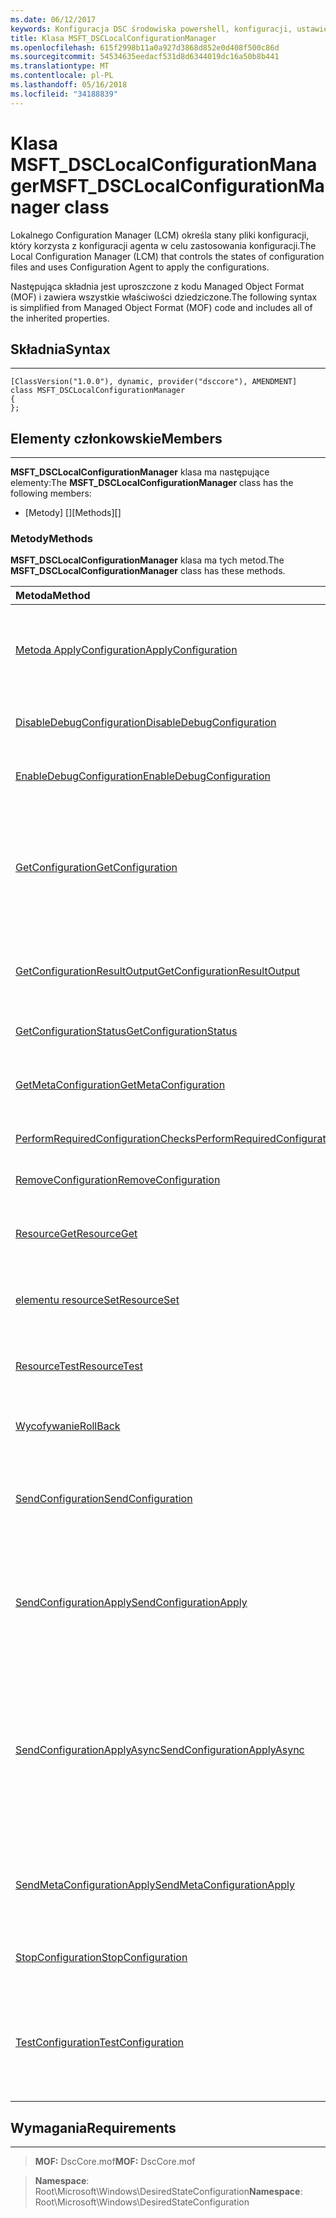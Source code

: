 ```yaml
---
ms.date: 06/12/2017
keywords: Konfiguracja DSC środowiska powershell, konfiguracji, ustawienia
title: Klasa MSFT_DSCLocalConfigurationManager
ms.openlocfilehash: 615f2998b11a0a927d3868d852e0d408f500c86d
ms.sourcegitcommit: 54534635eedacf531d8d6344019dc16a50b8b441
ms.translationtype: MT
ms.contentlocale: pl-PL
ms.lasthandoff: 05/16/2018
ms.locfileid: "34188839"
---
```

# <a name="msftdsclocalconfigurationmanager-class"></a><span data-ttu-id="b1bdc-103">Klasa MSFT_DSCLocalConfigurationManager</span><span class="sxs-lookup"><span data-stu-id="b1bdc-103">MSFT_DSCLocalConfigurationManager class</span></span>

<span data-ttu-id="b1bdc-104">Lokalnego Configuration Manager (LCM) określa stany pliki konfiguracji, który korzysta z konfiguracji agenta w celu zastosowania konfiguracji.</span><span class="sxs-lookup"><span data-stu-id="b1bdc-104">The Local Configuration Manager (LCM) that controls the states of configuration files and uses Configuration Agent to apply the configurations.</span></span>

<span data-ttu-id="b1bdc-105">Następująca składnia jest uproszczone z kodu Managed Object Format (MOF) i zawiera wszystkie właściwości dziedziczone.</span><span class="sxs-lookup"><span data-stu-id="b1bdc-105">The following syntax is simplified from Managed Object Format (MOF) code and includes all of the inherited properties.</span></span>

## <a name="syntax"></a><span data-ttu-id="b1bdc-106">Składnia</span><span class="sxs-lookup"><span data-stu-id="b1bdc-106">Syntax</span></span>
------

``` syntax
[ClassVersion("1.0.0"), dynamic, provider("dsccore"), AMENDMENT]
class MSFT_DSCLocalConfigurationManager
{
};
```

## <a name="members"></a><span data-ttu-id="b1bdc-107">Elementy członkowskie</span><span class="sxs-lookup"><span data-stu-id="b1bdc-107">Members</span></span>
-------

<span data-ttu-id="b1bdc-108">**MSFT_DSCLocalConfigurationManager** klasa ma następujące elementy:</span><span class="sxs-lookup"><span data-stu-id="b1bdc-108">The **MSFT_DSCLocalConfigurationManager** class has the following members:</span></span>

-   <span data-ttu-id="b1bdc-109">[Metody] []</span><span class="sxs-lookup"><span data-stu-id="b1bdc-109">[Methods][]</span></span>

### <a name="methods"></a><span data-ttu-id="b1bdc-110">Metody</span><span class="sxs-lookup"><span data-stu-id="b1bdc-110">Methods</span></span>

<span data-ttu-id="b1bdc-111">**MSFT_DSCLocalConfigurationManager** klasa ma tych metod.</span><span class="sxs-lookup"><span data-stu-id="b1bdc-111">The **MSFT_DSCLocalConfigurationManager** class has these methods.</span></span>

|<span data-ttu-id="b1bdc-112">Metoda</span><span class="sxs-lookup"><span data-stu-id="b1bdc-112">Method</span></span> |<span data-ttu-id="b1bdc-113">Opis</span><span class="sxs-lookup"><span data-stu-id="b1bdc-113">Description</span></span> |
|:--- |:---|
| [<span data-ttu-id="b1bdc-114">Metoda ApplyConfiguration</span><span class="sxs-lookup"><span data-stu-id="b1bdc-114">ApplyConfiguration</span></span>](msft-dsclocalconfigurationmanager-applyconfiguration.md)| <span data-ttu-id="b1bdc-115">Używa agenta konfiguracji umożliwiają zastosowanie konfiguracji, który jest w stanie oczekiwania.</span><span class="sxs-lookup"><span data-stu-id="b1bdc-115">Uses the Configuration Agent to apply the configuration that is pending.</span></span>|
| [<span data-ttu-id="b1bdc-116">DisableDebugConfiguration</span><span class="sxs-lookup"><span data-stu-id="b1bdc-116">DisableDebugConfiguration</span></span>](msft-dsclocalconfigurationmanager-disabledebugconfiguration.md)| <span data-ttu-id="b1bdc-117">Wyłącza debugowanie zasobów usługi Konfiguracja DSC.</span><span class="sxs-lookup"><span data-stu-id="b1bdc-117">Disables DSC resource debugging.</span></span>|
| [<span data-ttu-id="b1bdc-118">EnableDebugConfiguration</span><span class="sxs-lookup"><span data-stu-id="b1bdc-118">EnableDebugConfiguration</span></span>](msft-dsclocalconfigurationmanager-enabledebugconfiguration.md)| <span data-ttu-id="b1bdc-119">Włącza debugowanie zasobów usługi Konfiguracja DSC.</span><span class="sxs-lookup"><span data-stu-id="b1bdc-119">Enables DSC resource debugging.</span></span>|
| [<span data-ttu-id="b1bdc-120">GetConfiguration</span><span class="sxs-lookup"><span data-stu-id="b1bdc-120">GetConfiguration</span></span>](msft-dsclocalconfigurationmanager-getconfiguration.md)| <span data-ttu-id="b1bdc-121">Wysyła dokument konfiguracji do węzła zarządzanego i używa **uzyskać** metody Agent konfiguracji, aby zastosować konfigurację.</span><span class="sxs-lookup"><span data-stu-id="b1bdc-121">Sends the configuration document to the managed node and uses the **Get** method of the Configuration Agent to apply the configuration.</span></span>|
| [<span data-ttu-id="b1bdc-122">GetConfigurationResultOutput</span><span class="sxs-lookup"><span data-stu-id="b1bdc-122">GetConfigurationResultOutput</span></span>](msft-dsclocalconfigurationmanager-getconfigurationresultoutput.md)| <span data-ttu-id="b1bdc-123">Pobiera dane wyjściowe Agent konfiguracji odnoszące się do określonego zadania.</span><span class="sxs-lookup"><span data-stu-id="b1bdc-123">Gets the Configuration Agent output relating to a specific job.</span></span>|
| [<span data-ttu-id="b1bdc-124">GetConfigurationStatus</span><span class="sxs-lookup"><span data-stu-id="b1bdc-124">GetConfigurationStatus</span></span>](msft-dsclocalconfigurationmanager-getconfigurationstatus.md)| <span data-ttu-id="b1bdc-125">Podgląd historii stanu konfiguracji.</span><span class="sxs-lookup"><span data-stu-id="b1bdc-125">Get the configuration status history.</span></span>|
| [<span data-ttu-id="b1bdc-126">GetMetaConfiguration</span><span class="sxs-lookup"><span data-stu-id="b1bdc-126">GetMetaConfiguration</span></span>](msft-dsclocalconfigurationmanager-getmetaconfiguration.md)| <span data-ttu-id="b1bdc-127">Pobiera ustawienia LCM, które są używane do kontrolowania konfiguracji agenta.</span><span class="sxs-lookup"><span data-stu-id="b1bdc-127">Gets the LCM settings that are used to control Configuration Agent.</span></span>|
| [<span data-ttu-id="b1bdc-128">PerformRequiredConfigurationChecks</span><span class="sxs-lookup"><span data-stu-id="b1bdc-128">PerformRequiredConfigurationChecks</span></span>](msft-dsclocalconfigurationmanager-performrequiredconfigurationchecks.md)| <span data-ttu-id="b1bdc-129">Uruchamia kontrolę spójności.</span><span class="sxs-lookup"><span data-stu-id="b1bdc-129">Starts the consistency check.</span></span>|
| [<span data-ttu-id="b1bdc-130">RemoveConfiguration</span><span class="sxs-lookup"><span data-stu-id="b1bdc-130">RemoveConfiguration</span></span>](msft-dsclocalconfigurationmanager-removeconfiguration.md)| <span data-ttu-id="b1bdc-131">Usuwa pliki konfiguracji.</span><span class="sxs-lookup"><span data-stu-id="b1bdc-131">Removes the configuration files.</span></span>|
| [<span data-ttu-id="b1bdc-132">ResourceGet</span><span class="sxs-lookup"><span data-stu-id="b1bdc-132">ResourceGet</span></span>](msft-dsclocalconfigurationmanager-resourceget.md)| <span data-ttu-id="b1bdc-133">Bezpośrednio wywołuje **uzyskać** metody zasobu usługi Konfiguracja DSC.</span><span class="sxs-lookup"><span data-stu-id="b1bdc-133">Directly calls the **Get** method of a DSC resource.</span></span>|
| [<span data-ttu-id="b1bdc-134">elementu resourceSet</span><span class="sxs-lookup"><span data-stu-id="b1bdc-134">ResourceSet</span></span>](msft-dsclocalconfigurationmanager-resourceset.md)| <span data-ttu-id="b1bdc-135">Bezpośrednio wywołuje **ustawić** metody zasobu usługi Konfiguracja DSC.</span><span class="sxs-lookup"><span data-stu-id="b1bdc-135">Directly calls the **Set** method of a DSC resource.</span></span>|
| [<span data-ttu-id="b1bdc-136">ResourceTest</span><span class="sxs-lookup"><span data-stu-id="b1bdc-136">ResourceTest</span></span>](msft-dsclocalconfigurationmanager-resourcetest.md)| <span data-ttu-id="b1bdc-137">Bezpośrednio wywołuje **testu** metody zasobu usługi Konfiguracja DSC.</span><span class="sxs-lookup"><span data-stu-id="b1bdc-137">Directly calls the **Test** method of a DSC resource.</span></span>|
| [<span data-ttu-id="b1bdc-138">Wycofywanie</span><span class="sxs-lookup"><span data-stu-id="b1bdc-138">RollBack</span></span>](msft-dsclocalconfigurationmanager-rollback.md)| <span data-ttu-id="b1bdc-139">Przedstawia powrót do poprzedniej konfiguracji.</span><span class="sxs-lookup"><span data-stu-id="b1bdc-139">Rolls back to a previous configuration.</span></span>|
| [<span data-ttu-id="b1bdc-140">SendConfiguration</span><span class="sxs-lookup"><span data-stu-id="b1bdc-140">SendConfiguration</span></span>](msft-dsclocalconfigurationmanager-sendconfiguration.md)| <span data-ttu-id="b1bdc-141">Wysyła dokument konfiguracji do węzła zarządzanego i zapisuje go jako oczekujące zmiany.</span><span class="sxs-lookup"><span data-stu-id="b1bdc-141">Sends the configuration document to the managed node and saves it as a pending change.</span></span>|
| [<span data-ttu-id="b1bdc-142">SendConfigurationApply</span><span class="sxs-lookup"><span data-stu-id="b1bdc-142">SendConfigurationApply</span></span>](msft-dsclocalconfigurationmanager-sendconfigurationapply.md)| <span data-ttu-id="b1bdc-143">Wysyła dokument konfiguracji do węzła zarządzanego i używa konfiguracji agenta, aby zastosować konfigurację.</span><span class="sxs-lookup"><span data-stu-id="b1bdc-143">Sends the configuration document to the managed node and uses the Configuration Agent to apply the configuration.</span></span>|
| [<span data-ttu-id="b1bdc-144">SendConfigurationApplyAsync</span><span class="sxs-lookup"><span data-stu-id="b1bdc-144">SendConfigurationApplyAsync</span></span>](msft-dsclocalconfigurationmanager-sendconfigurationapplyasync.md)| <span data-ttu-id="b1bdc-145">Wysłany do węzła zarządzanego konfiguracji i uruchomić przy użyciu agenta konfiguracji, aby zastosować konfigurację.</span><span class="sxs-lookup"><span data-stu-id="b1bdc-145">Send the configuration document to the managed node and start using the Configuration Agent to apply the configuration.</span></span> <span data-ttu-id="b1bdc-146">Użyj GetConfigurationResultOutput, aby pobrać dane wyjściowe wynik.</span><span class="sxs-lookup"><span data-stu-id="b1bdc-146">Use GetConfigurationResultOutput to retrieve result output.</span></span>|
| [<span data-ttu-id="b1bdc-147">SendMetaConfigurationApply</span><span class="sxs-lookup"><span data-stu-id="b1bdc-147">SendMetaConfigurationApply</span></span>](msft-dsclocalconfigurationmanager-sendmetaconfigurationapply.md)| <span data-ttu-id="b1bdc-148">Konfiguruje ustawienia LCM, które są używane do sterowania agenta konfiguracji.</span><span class="sxs-lookup"><span data-stu-id="b1bdc-148">Sets the LCM settings that are used to control the Configuration Agent.</span></span>|
| [<span data-ttu-id="b1bdc-149">StopConfiguration</span><span class="sxs-lookup"><span data-stu-id="b1bdc-149">StopConfiguration</span></span>](msft-dsclocalconfigurationmanager-stopconfiguration.md)| <span data-ttu-id="b1bdc-150">Zatrzymuje konfigurację, która jest w toku.</span><span class="sxs-lookup"><span data-stu-id="b1bdc-150">Stops the configuration that is in progress.</span></span>|
| [<span data-ttu-id="b1bdc-151">TestConfiguration</span><span class="sxs-lookup"><span data-stu-id="b1bdc-151">TestConfiguration</span></span>](msft-dsclocalconfigurationmanager-testconfiguration.md)| <span data-ttu-id="b1bdc-152">Wysyła dokument konfiguracji do węzła zarządzanego i sprawdza bieżącą konfigurację względem dokumentu.</span><span class="sxs-lookup"><span data-stu-id="b1bdc-152">Sends the configuration document to the managed node and verifies the current configuration against the document.</span></span>|





## <a name="requirements"></a><span data-ttu-id="b1bdc-153">Wymagania</span><span class="sxs-lookup"><span data-stu-id="b1bdc-153">Requirements</span></span>
------------
><span data-ttu-id="b1bdc-154">**MOF:** DscCore.mof</span><span class="sxs-lookup"><span data-stu-id="b1bdc-154">**MOF:** DscCore.mof</span></span>

><span data-ttu-id="b1bdc-155">**Namespace**: Root\Microsoft\Windows\DesiredStateConfiguration</span><span class="sxs-lookup"><span data-stu-id="b1bdc-155">**Namespace**: Root\Microsoft\Windows\DesiredStateConfiguration</span></span>